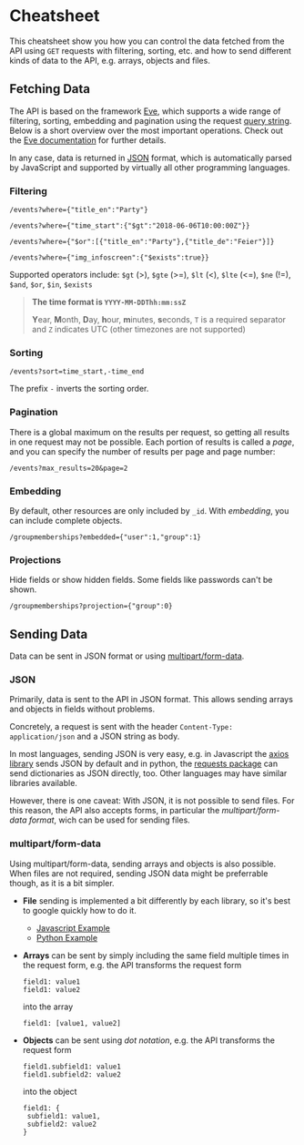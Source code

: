 # Cheatsheet

This cheatsheet show you how you can control the data fetched from the API
using `GET` requests with filtering, sorting, etc. and how to send different
kinds of data to the API, e.g. arrays, objects and files.

## Fetching Data

The API is based on the framework [Eve](http://docs.python-eve.org/en/latest/),
which supports a wide range of filtering, sorting, embedding and pagination
using the request [query string](https://en.wikipedia.org/wiki/Query_string).
Below is a short overview over the most important operations. Check out
the [Eve documentation](http://docs.python-eve.org/en/latest/features.html) for
further details.

In any case, data is returned in [JSON](https://www.json.org) format,
which is automatically parsed by JavaScript and supported by virtually all
other programming languages.

### Filtering

```
/events?where={"title_en":"Party"}

/events?where={"time_start":{"$gt":"2018-06-06T10:00:00Z"}}

/events?where={"$or":[{"title_en":"Party"},{"title_de":"Feier"}]}

/events?where={"img_infoscreen":{"$exists":true}}
```

Supported operators include:
`$gt` (>), `$gte` (>=), `$lt` (<), `$lte` (<=), `$ne` (!=), `$and`, `$or`,
`$in`, `$exists`

> **The time format is `YYYY-MM-DDThh:mm:ssZ`**
>
> **Y**ear, **M**onth, **D**ay, **h**our, **m**inutes, **s**econds, `T` is a
> required separator and `Z` indicates UTC (other timezones are not supported)


### Sorting

```
/events?sort=time_start,-time_end
```

The prefix `-` inverts the sorting order.


### Pagination

There is a global maximum on the results per request, so getting all results in
one request may not be possible. Each portion of results is called a *page*,
and you can specify the number of results per page and page number:

```
/events?max_results=20&page=2
```


### Embedding

By default, other resources are only included by `_id`. With *embedding*, you
can include complete objects.

```
/groupmemberships?embedded={"user":1,"group":1}
```

### Projections

Hide fields or show hidden fields. Some fields like passwords can't be shown.

```
/groupmemberships?projection={"group":0}
```

## Sending Data

Data can be sent in JSON format or using
[multipart/form-data](https://tools.ietf.org/html/rfc2388).

### JSON

Primarily, data is sent to the API in JSON format. This allows sending
arrays and objects in fields without problems.

Concretely, a request is sent with the header
`Content-Type: application/json` and a JSON string as body.

In most languages, sending JSON is very easy, e.g. in Javascript the
[axios library](https://github.com/axios/axios) sends JSON by default and
in python, the [requests package](http://docs.python-requests.org) can
send dictionaries as JSON directly, too.
Other languages may have similar libraries available.

However, there is one caveat: With JSON, it is not possible to send files.
For this reason, the API also accepts forms, in particular the
*multipart/form-data format*, wich can be used for sending files.


### multipart/form-data

Using multipart/form-data, sending arrays and objects is also possible.
When files are not required, sending JSON data might be preferrable though,
as it is a bit simpler.

- **File** sending is implemented a bit differently by each library, so it's
  best to google quickly how to do it.

  - [Javascript Example](https://stackoverflow.com/a/9397172)
  - [Python Example](http://docs.python-requests.org/en/master/user/quickstart/#post-a-multipart-encoded-file)

- **Arrays** can be sent by simply including the same field multiple times in
  the request form, e.g. the API transforms the request form

  ```
  field1: value1
  field1: value2
  ```

  into the array

  ```
  field1: [value1, value2]
  ```


- **Objects** can be sent using *dot notation*, e.g. the API transforms the 
  request form

  ```
  field1.subfield1: value1
  field1.subfield2: value2
  ```

  into the object

  ```
  field1: {
   subfield1: value1,
   subfield2: value2
  }
  ```
